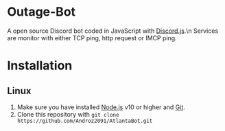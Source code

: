 # Outage-Bot
A open source Discord bot coded in JavaScript with [Discord.js](https://discord.js.org).\n
Services are monitor with either TCP ping, http request or IMCP ping.

# Installation
## Linux
1. Make sure you have installed [Node.js](https://www.digitalocean.com/community/tutorials/how-to-install-node-js-on-debian-9) v10 or higher and [Git](https://www.linode.com/docs/development/version-control/how-to-install-git-on-linux-mac-and-windows/).
2. Clone this repository with `git clone https://github.com/Androz2091/AtlantaBot.git`